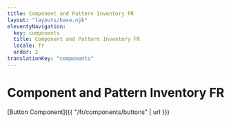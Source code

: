 ```yaml
---
title: Component and Pattern Inventory FR
layout: "layouts/base.njk"
eleventyNavigation:
  key: components
  title: Component and Pattern Inventory FR
  locale: fr
  order: 2
translationKey: "components"
---
```


# Component and Pattern Inventory FR

[Button Component]({{ "/fr/components/buttons" | url }})

